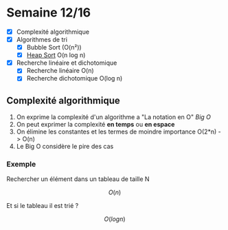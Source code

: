 # Semaine 12/16

- [x] Complexité algorithmique
- [x] Algorithmes de tri
  - [x] Bubble Sort (O(n²))
  - [x] [Heap Sort](https://heig-tin-info.github.io/handbook/course-c/40-algorithms/sorting/heap-sort) O(n log n)
- [x] Recherche linéaire et dichotomique
  - [x] Recherche linéaire O(n)
  - [x] Recherche dichotomique O(log n)

## Complexité algorithmique

1. On exprime la complexité d'un algorithme a "La notation en O" *Big O*
2. On peut exprimer la complexité **en temps** ou **en espace**
3. On élimine les constantes et les termes de moindre importance O(2*n) -> O(n)
4. Le Big O considère le pire des cas

### Exemple

Rechercher un élément dans un tableau de taille N

$$O(n)$$

Et si le tableau il est trié ?

$$O(log n)$$
